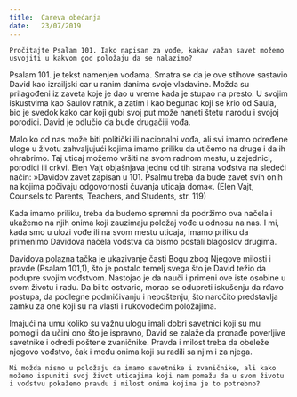 ```yaml
---
title:  Careva obećanja
date:   23/07/2019
---
```


`Pročitajte Psalam 101. Iako napisan za vođe, kakav važan savet možemo usvojiti u kakvom god položaju da se nalazimo?`

Psalam 101. je tekst namenjen vođama. Smatra se da je ove stihove sastavio David kao izrailjski car u ranim danima svoje vladavine. Možda su prilagođeni iz zaveta koje je dao u vreme kada je stupao na presto. U svojim iskustvima kao Saulov ratnik, a zatim i kao begunac koji se krio od Saula, bio je svedok kako car koji gubi svoj put može naneti štetu narodu i svojoj porodici. David je odlučio da bude drugačiji vođa.

Malo ko od nas može biti politički ili nacionalni vođa, ali svi imamo određene uloge u životu zahvaljujući kojima imamo priliku da utičemo na druge i da ih ohrabrimo. Taj uticaj možemo vršiti na svom radnom mestu, u zajednici, porodici ili crkvi. Elen Vajt objašnjava jednu od tih strana vođstva na sledeći način: »Davidov zavet zapisan u 101. Psalmu treba da bude zavet svih onih na kojima počivaju odgovornosti čuvanja uticaja doma«. (Elen Vajt, Counsels to Parents, Teachers, and Students, str. 119)

Kada imamo priliku, treba da budemo spremni da podržimo ova načela i ukažemo na njih onima koji zauzimaju položaj vođe u odnosu na nas. I mi, kada smo u ulozi vođe ili na svom mestu uticaja, imamo priliku da primenimo Davidova načela vođstva da bismo postali blagoslov drugima.  

Davidova polazna tačka je ukazivanje časti Bogu zbog Njegove milosti i pravde (Psalam 101,1), što je postalo temelj svega što je David težio da podupre svojim vođstvom. Nastojao je da nauči i primeni ove iste osobine u svom životu i radu. Da bi to ostvario, morao se odupreti iskušenju da rđavo postupa, da podlegne podmićivanju i nepoštenju, što naročito predstavlja zamku za one koji su na vlasti i rukovodećim položajima.

Imajući na umu koliko su važnu ulogu imali dobri savetnici koji su mu pomogli da učini ono što je ispravno, David se zalaže da pronađe poverljive savetnike i odredi poštene zvaničnike. Pravda i milost treba da obeleže njegovo vođstvo, čak i među onima koji su radili sa njim i za njega.

`Mi možda nismo u položaju da imamo savetnike i zvaničnike, ali kako možemo ispuniti svoj život uticajima koji nam pomažu da u svom životu i vođstvu pokažemo pravdu i milost onima kojima je to potrebno?`
